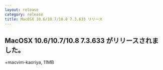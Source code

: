 ```yaml
---
layout: release
category: release
title: MacOSX 10.6/10.7/10.8 7.3.633 リリース
---
```


MacOSX 10.6/10.7/10.8 7.3.633 がリリースされました。
-------------------------------------------------------

+macvim-kaoriya, 11MB
